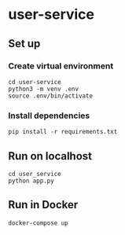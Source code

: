 # user-service

## Set up
### Create virtual environment
```buildoutcfg
cd user-service
python3 -m venv .env
source .env/bin/activate
```
### Install dependencies
```buildoutcfg
pip install -r requirements.txt
```

## Run on localhost
```buildoutcfg
cd user_service
python app.py
```

## Run in Docker
```buildoutcfg
docker-compose up
```
